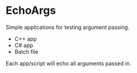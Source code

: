 EchoArgs
========

Simple applications for testing argument passing.

* C++ app
* C# app
* Batch file

Each app/script will echo all arguments passed in.